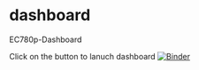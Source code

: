 # dashboard
EC780p-Dashboard


Click on the button to lanuch dashboard
[![Binder](https://mybinder.org/badge_logo.svg)](https://mybinder.org/v2/gh/Qiu-Yun-C/dashboard.git/HEAD?labpath=voila%2Frender%2FDashboarad_assignment.ipynb)
